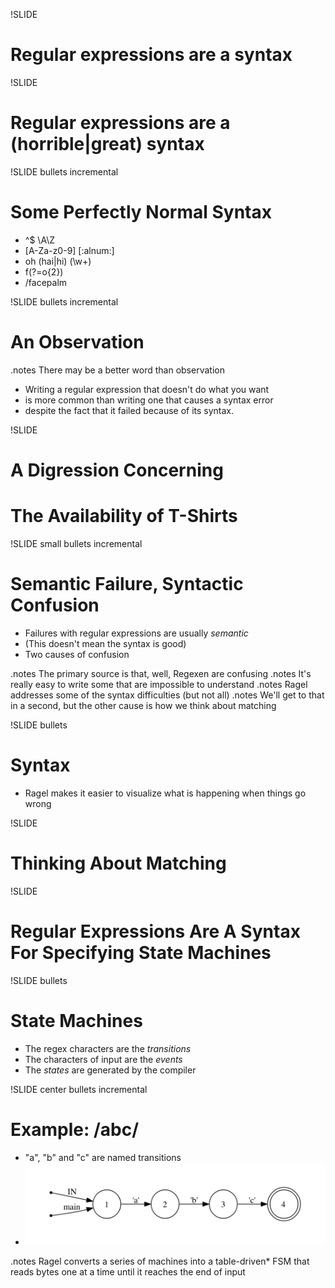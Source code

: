 !SLIDE 
# Regular expressions are a syntax

!SLIDE 
# Regular expressions are a (horrible|great) syntax

!SLIDE bullets incremental
# Some Perfectly Normal Syntax
* ^$ \A\Z
* [A-Za-z0-9] [:alnum:]
* oh (hai|hi) (\w+)
* f(?=o{2})
* /facepalm

!SLIDE bullets incremental
# An Observation
.notes There may be a better word than observation 

* Writing a regular expression that doesn't do what you want
* is more common than writing one that causes a syntax error
* despite the fact that it failed because of its syntax.

!SLIDE
# A Digression Concerning
# The Availability of T-Shirts

!SLIDE small bullets incremental
# Semantic Failure, Syntactic Confusion
* Failures with regular expressions are usually _semantic_
* (This doesn't mean the syntax is good)
* Two causes of confusion

.notes The primary source is that, well, Regexen are confusing
.notes It's really easy to write some that are impossible to understand
.notes Ragel addresses some of the syntax difficulties (but not all) 
.notes We'll get to that in a second, but the other cause is how we think about matching

!SLIDE bullets
# Syntax
* Ragel makes it easier to visualize what is happening when things go wrong

!SLIDE
# Thinking About Matching

!SLIDE 
# Regular Expressions Are A Syntax For Specifying State Machines

!SLIDE bullets
# State Machines
* The regex characters are the _transitions_
* The characters of input are the _events_
* The _states_ are generated by the compiler

!SLIDE center bullets incremental
# Example: /abc/
* "a", "b" and "c" are named transitions
* ![abc](abc.png)

.notes Ragel converts a series of machines into a table-driven* FSM that reads bytes one at a time until it reaches the end of input
